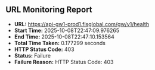 ## URL Monitoring Report

- **URL:** https://api-gw1-prod1.fisglobal.com/gw/v1/health
- **Start Time:** 2025-10-08T22:47:09.976265
- **End Time:** 2025-10-08T22:47:10.153564
- **Total Time Taken:** 0.177299 seconds
- **HTTP Status Code:** 403
- **Status:** Failure
- **Failure Reason:** HTTP Status Code: 403
